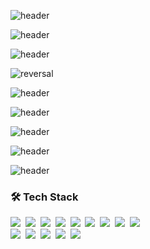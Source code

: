 <!--### Hi there 👋-->

<!--
**Zzinnn/zzinnn** is a ✨ _special_ ✨ repository because its `README.md` (this file) appears on your GitHub profile.

Here are some ideas to get you started:

- 🔭 I’m currently working on ...
- 🌱 I’m currently learning ...
- 👯 I’m looking to collaborate on ...
- 🤔 I’m looking for help with ...
- 💬 Ask me about ...
- 📫 How to reach me: ...
- 😄 Pronouns: ...
- ⚡ Fun fact: ...
-->

![header](https://capsule-render.vercel.app/api?type=waving&color=000000&height=300&section=header&text=JEONG%20JINA&&desc=Hello%20capsule%20render&descSize=200&fontSize=80&fontColor=eeeeee)


![header](https://capsule-render.vercel.app/api?type=wave&color=auto&height=300&section=header&text=capsule%20render&fontSize=90)

![header](https://capsule-render.vercel.app/api?color=gradient&customColorList=0,2,2,5,30)

![reversal](https://capsule-render.vercel.app/api?type=slice&reversal=true&color=gradient)

![header](https://capsule-render.vercel.app/api?height=300&text=Hello%20World!&desc=Hello%20capsule%20render)

![header](https://capsule-render.vercel.app/api?type=rounded&color=gradient&text=%20asdf%20&height=300&fontSize=100&textBg=true)

![header](https://capsule-render.vercel.app/api?text=capsule_render&animation=fadeIn)


![header](https://capsule-render.vercel.app/api?text=Hello%World!&fontSize=40&desc=Desc&descSize=30)

![header](https://capsule-render.vercel.app/api?text=Hello%World!&fontSize=20&rotate=-30)



<h3 align="left">🛠 Tech Stack</h3>
<p align="left">
  <img src="https://img.shields.io/badge/Java-007396?style=flat&logo=Java&logoColor=white"/></a>&nbsp 
  <img src="https://img.shields.io/badge/Javascript-ffb13b?style=flat&logo=javascript&logoColor=white"/></a>&nbsp
   <img src="https://img.shields.io/badge/html-E34F26?style=flat&logo=html5&logoColor=white"/></a>&nbsp 
  <img src="https://img.shields.io/badge/css-1572B6?style=flat&logo=css3&logoColor=white"/></a>&nbsp 
  <img src="https://img.shields.io/badge/aws-333664?style=flat&logo=amazon-aws&logoColor=white"/></a>&nbsp 
  <img src="https://img.shields.io/badge/SpringBoot-6DB33F?style=flat&logo=SpringBoot&logoColor=white"/></a>&nbsp 
  <img src="https://img.shields.io/badge/mariaDB-3766AB?style=flat&logo=MariaDB&logoColor=white"/></a>&nbsp 
  <img src="https://img.shields.io/badge/Spring-00599C?style=flat&logo=Spring&logoColor=white"/></a>&nbsp 
  <img src="https://img.shields.io/badge/Ajax-11B48A?style=flat&logo=Academia&logoColor=white"/></a>&nbsp 
  <br>
  <img src="https://img.shields.io/badge/tomcat-092E20?style=flat&logo=ApacheTomcat&logoColor=white"/></a>&nbsp 
  <img src="https://img.shields.io/badge/lombok-E6B91E?style=flat&logo=MySql&logoColor=white"/></a>&nbsp 
  <img src="https://img.shields.io/badge/mybatis-DB3552?style=flat&logo=Hulu&logoColor=white"/></a>&nbsp 
  <img src="https://img.shields.io/badge/sts4-005571?style=flat&logo=elasticsearch&logoColor=white"/></a>&nbsp 
  <img src="https://img.shields.io/badge/git-005571?style=flat&logo=Git&logoColor=white"/></a>&nbsp 
</p>
<br>

